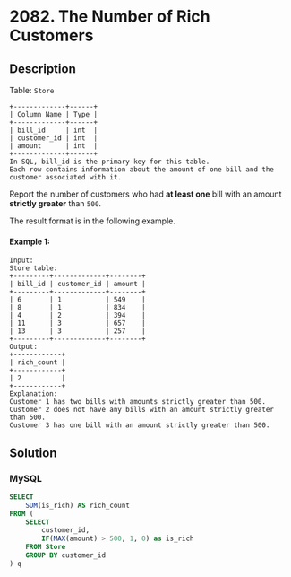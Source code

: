 # 2082. The Number of Rich Customers


## Description
Table: `Store`

```
+-------------+------+
| Column Name | Type |
+-------------+------+
| bill_id     | int  |
| customer_id | int  |
| amount      | int  |
+-------------+------+
In SQL, bill_id is the primary key for this table.
Each row contains information about the amount of one bill and the customer associated with it.
```

Report the number of customers who had **at least one** bill with an amount **strictly greater** than `500`.

The result format is in the following example.

#### Example 1:
```
Input: 
Store table:
+---------+-------------+--------+
| bill_id | customer_id | amount |
+---------+-------------+--------+
| 6       | 1           | 549    |
| 8       | 1           | 834    |
| 4       | 2           | 394    |
| 11      | 3           | 657    |
| 13      | 3           | 257    |
+---------+-------------+--------+
Output: 
+------------+
| rich_count |
+------------+
| 2          |
+------------+
Explanation: 
Customer 1 has two bills with amounts strictly greater than 500.
Customer 2 does not have any bills with an amount strictly greater than 500.
Customer 3 has one bill with an amount strictly greater than 500.
```


## Solution

### MySQL
```sql
SELECT
    SUM(is_rich) AS rich_count
FROM (
    SELECT
        customer_id,
        IF(MAX(amount) > 500, 1, 0) as is_rich
    FROM Store
    GROUP BY customer_id
) q
```
